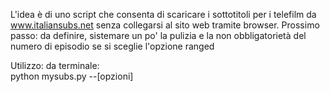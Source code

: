 L'idea è di uno script che consenta di scaricare i sottotitoli per i telefilm da www.italiansubs.net
senza collegarsi al sito web tramite browser.
Prossimo passo: da definire, sistemare un po' la pulizia e la non obbligatorietà del numero di episodio se si sceglie l'opzione ranged

Utilizzo:
da terminale:	
	python mysubs.py <nome telefilm> <stagione> <episodio> <directory di download> --[opzioni]


